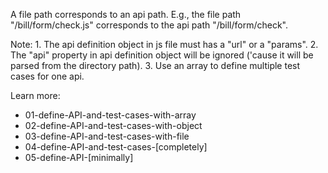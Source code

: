 
A file path corresponds to an api path.
E.g., the file path "/bill/form/check.js" corresponds to the api path "/bill/form/check".

Note:
    1. The api definition object in js file must has a "url" or a "params".
    2. The "api" property in api definition object will be ignored ('cause it will be parsed from the directory path).
    3. Use an array to define multiple test cases for one api.
    
Learn more:
* 01-define-API-and-test-cases-with-array
* 02-define-API-and-test-cases-with-object
* 03-define-API-and-test-cases-with-file
* 04-define-API-and-test-cases-[completely]
* 05-define-API-[minimally]

